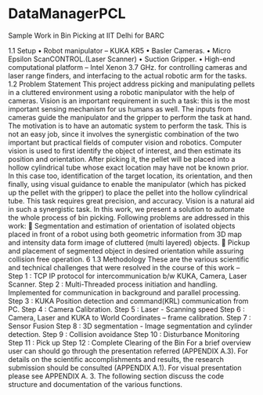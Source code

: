 # DataManagerPCL
Sample Work in Bin Picking at IIT Delhi for BARC


1.1 Setup
• Robot manipulator – KUKA KR5
• Basler Cameras.
• Micro Epsilon ScanCONTROL.(Laser Scanner)
• Suction Gripper.
• High-end computational platform – Intel Xenon 3.7 GHz. for controlling cameras and laser range finders, and interfacing to the actual robotic arm for the tasks.
1.2 Problem Statement
This project address picking and manipulating pellets in a cluttered environment using a robotic manipulator with the help of cameras. Vision is an important requirement in such a task: this is the most important sensing mechanism for us humans as well. The inputs from cameras guide the manipulator and the gripper to perform the task at hand. The motivation is to have an automatic system to perform the task. This is not an easy job, since it involves the synergistic combination of the two important but practical fields of computer vision and robotics. Computer vision is used to first identify the object of interest, and then estimate its position and orientation. After picking it, the pellet will be placed into a hollow cylindrical tube whose exact location may have not be known prior. In this case too, identification of the target location, its orientation, and then finally, using visual guidance to enable the manipulator (which has picked up the pellet with the gripper) to place the pellet into the hollow cylindrical tube. This task requires great precision, and accuracy. Vision is a natural aid in such a synergistic task. In this work, we present a solution to automate the whole process of bin picking. Following problems are addressed in this work:
 Segmentation and estimation of orientation of isolated objects placed in front of a robot using both geometric information from 3D map and intensity data form image of cluttered (multi layered) objects.
 Pickup and placement of segmented object in desired orientation while assuring collision free operation.
6
1.3 Methodology
These are the various scientific and technical challenges that were resolved in the course of this work –
Step 1 : TCP IP protocol for intercommunication b/w KUKA, Camera, Laser Scanner.
Step 2 : Multi-Threaded process initiation and handling.
Implemented for communication in background and parallel processing.
Step 3 : KUKA Position detection and command(KRL) communication from PC.
Step 4 : Camera Calibration.
Step 5 : Laser - Scanning speed
Step 6 : Camera, Laser and KUKA to World Coordinates – frame calibration.
Step 7 : Sensor Fusion
Step 8 : 3D segmentation - Image segmentation and cylinder detection.
Step 9 : Collision avoidance
Step 10 : Disturbance Monitoring
Step 11 : Pick up
Step 12 : Complete Clearing of the Bin
For a brief overview user can should go through the presentation referred (APPENDIX A.3). For details on the scientific accomplishments and results, the research submission should be consulted (APPENDIX A.1). For visual presentation please see APPENDIX A. 3.
The following section discuss the code structure and documentation of the various functions.
